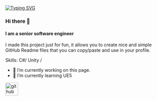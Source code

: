 [![Typing SVG](https://readme-typing-svg.demolab.com?font=Fira+Code&duration=2500&pause=500&color=00F754&center=true&multiline=true&width=435&height=60&lines=Ismael+Serrada;Senior+Game+Programmer)](https://git.io/typing-svg)

### Hi there 👋
#### I am a senior software engineer
I made this project just for fun, it allows you to create nice and simple GitHub Readme files that you can copy/paste and use in your profile.

Skills: C#/ Unity / 

- 🔭 I’m currently working on this page. 
- 🌱 I’m currently learning UE5 


[<img src='https://cdn.jsdelivr.net/npm/simple-icons@3.0.1/icons/github.svg' alt='github' height='40'>](https://github.com/leamzi)  

